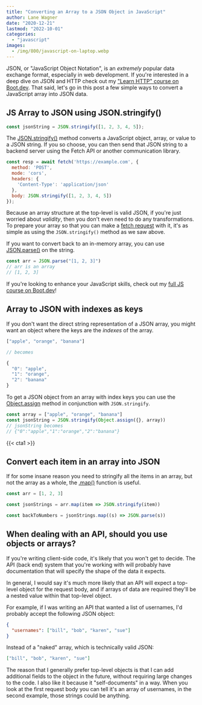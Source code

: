 ```yaml
---
title: "Converting an Array to a JSON Object in JavaScript"
author: Lane Wagner
date: "2020-12-21"
lastmod: "2022-10-01"
categories: 
  - "javascript"
images:
  - /img/800/javascript-on-laptop.webp
---
```


JSON, or "JavaScript Object Notation", is an *extremely* popular data exchange format, especially in web development. If you're interested in a deep dive on JSON and HTTP check out my ["Learn HTTP" course on Boot.dev](https://boot.dev/learn/learn-http). That said, let's go in this post a few simple ways to convert a JavaScript array into JSON data.

## JS Array to JSON using JSON.stringify()

```js
const jsonString = JSON.stringify([1, 2, 3, 4, 5]);
```

The [JSON.stringify()](https://developer.mozilla.org/en-US/docs/Web/JavaScript/Reference/Global_Objects/JSON/stringify) method converts a JavaScript object, array, or value to a JSON string. If you so choose, you can then send that JSON string to a backend server using the Fetch API or another communication library.

```js
const resp = await fetch('https://example.com', {
  method: 'POST',
  mode: 'cors',
  headers: {
    'Content-Type': 'application/json'
  },
  body: JSON.stringify([1, 2, 3, 4, 5])
});
```

Because an array structure at the top-level is valid JSON, if you're just worried about *validity*, then you don't even need to do any transformations. To prepare your array so that you can make a [fetch request](https://developer.mozilla.org/en-US/docs/Web/API/Fetch_API/Using_Fetch) with it, it's as simple as using the `JSON.stringify()` method as we saw above.

If you want to convert back to an in-memory array, you can use [JSON.parse()](https://developer.mozilla.org/en-US/docs/Web/JavaScript/Reference/Global_Objects/JSON/parse) on the string.


```js
const arr = JSON.parse("[1, 2, 3]")
// arr is an array
// [1, 2, 3]
```

If you're looking to enhance your JavaScript skills, check out my [full JS course on Boot.dev](https://boot.dev/learn/learn-javascript)!

## Array to JSON with indexes as keys

If you don't want the direct string representation of a JSON array, you might want an object where the keys are the _indexes_ of the array.

```js
["apple", "orange", "banana"]

// becomes

{
  "0": "apple",
  "1": "orange",
  "2": "banana"
}
```

To get a JSON object from an array with index keys you can use the [Object.assign](https://developer.mozilla.org/en-US/docs/Web/JavaScript/Reference/Global_Objects/Object/assign) method in conjunction with `JSON.stringify`.

```js
const array = ["apple", "orange", "banana"]
const jsonString = JSON.stringify(Object.assign({}, array))
// jsonString becomes
// {"0":"apple","1":"orange","2":"banana"} 
```

{{< cta1 >}}

## Convert each item in an array into JSON

If for some insane reason you need to stringify all the items in an array, but not the array as a whole, the [.map()](/javascript/javascript-map-function/) function is useful.

```js
const arr = [1, 2, 3]

const jsonStrings = arr.map(item => JSON.stringify(item))

const backToNumbers = jsonStrings.map((s) => JSON.parse(s))
```

## When dealing with an API, should you use objects or arrays?

If you're writing client-side code, it's likely that you won't get to decide. The API (back end) system that you're working with will probably have documentation that will specify the shape of the data it expects.

In general, I would say it's much more likely that an API will expect a top-level object for the request body, and if arrays of data are required they'll be a nested value within that top-level object.

For example, if I was writing an API that wanted a list of usernames, I'd probably accept the following JSON object:

```json
{
  "usernames": ["bill", "bob", "karen", "sue"]
}
```

Instead of a "naked" array, which is technically valid JSON:

```json
["bill", "bob", "karen", "sue"]
```

The reason that I generally prefer top-level objects is that I can add additional fields to the object in the future, without requiring large changes to the code. I also like it because it "self-documents" in a way. When you look at the first request body you can tell it's an array of usernames, in the second example, those strings could be anything.
